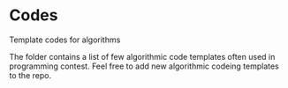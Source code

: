 # Codes
Template codes for algorithms

The folder contains a list of few algorithmic code templates often used in programming contest. Feel free to add new algorithmic codeing templates to the repo.
